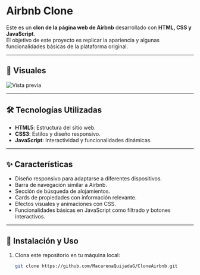 # Airbnb Clone

Este es un **clon de la página web de Airbnb** desarrollado con **HTML, CSS y JavaScript**.  
El objetivo de este proyecto es replicar la apariencia y algunas funcionalidades básicas de la plataforma original.

---

## 📸 Visuales

![Vista previa](https://github.com/user-attachments/assets/62f7c33c-191b-4a3b-b555-a814999f3636)

---

## 🛠️ Tecnologías Utilizadas

- **HTML5**: Estructura del sitio web.  
- **CSS3**: Estilos y diseño responsivo.  
- **JavaScript**: Interactividad y funcionalidades dinámicas.  

---

## ✨ Características

- Diseño responsivo para adaptarse a diferentes dispositivos.  
- Barra de navegación similar a Airbnb.  
- Sección de búsqueda de alojamientos.  
- Cards de propiedades con información relevante.  
- Efectos visuales y animaciones con CSS.  
- Funcionalidades básicas en JavaScript como filtrado y botones interactivos.  

---

## 🚀 Instalación y Uso

1. Clona este repositorio en tu máquina local:  
   ```bash
   git clone https://github.com/MacarenaQuijadaG/CloneAirbnb.git


